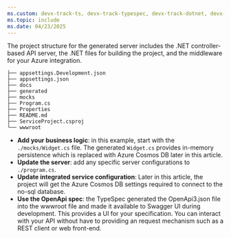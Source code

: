 ```yaml
---
ms.custom: devx-track-ts, devx-track-typespec, devx-track-dotnet, devx-track-csharp
ms.topic: include
ms.date: 04/23/2025
---
```

The project structure for the generated server includes the .NET controller-based API server, the .NET files for building the project, and the middleware for your Azure integration. 

```console
├── appsettings.Development.json
├── appsettings.json
├── docs
├── generated
├── mocks
├── Program.cs
├── Properties
├── README.md
├── ServiceProject.csproj
└── wwwroot
```

* **Add your business logic**: in this example, start with the `./mocks/Widget.cs` file. The generated `Widget.cs` provides in-memory persistence which is replaced with Azure Cosmos DB later in this article. 
* **Update the server**: add any specific server configurations to `./program.cs`. 
* **Update integrated service configuration**: Later in this article, the project will get the Azure Cosmos DB settings required to connect to the no-sql  database.
* **Use the OpenApi spec**: the TypeSpec generated the OpenApi3.json file into the wwwroot file and made it available to Swagger UI during development. This provides a UI for your specification. You can interact with your API without have to providing an request mechanism such as a REST client or web front-end. 
